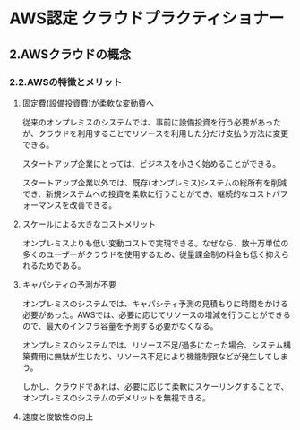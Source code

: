 # AWS認定 クラウドプラクティショナー

## 2.AWSクラウドの概念

### 2.2.AWSの特徴とメリット

1. 固定費(設備投資費)が柔軟な変動費へ

   従来のオンプレミスのシステムでは、事前に設備投資を行う必要があったが、クラウドを利用することでリソースを利用した分だけ支払う方法に変更できる。

   スタートアップ企業にとっては、ビジネスを小さく始めることができる。

   スタートアップ企業以外では、既存(オンプレミス)システムの総所有を削減でき、新規システムへの投資を柔軟に行うことができ、継続的なコストパフォーマンスを改善できる。

2. スケールによる大きなコストメリット

   オンプレミスよりも低い変動コストで実現できる。なぜなら、数十万単位の多くのユーザーがクラウドを使用するため、従量課金制の料金も低く抑えられるためである。

3. キャパシティの予測が不要

   オンプレミスのシステムでは、キャパシティ予測の見積もりに時間をかける必要があった。AWSでは、必要に応じてリソースの増減を行うことができるので、最大のインフラ容量を予測する必要がなくなる。

   オンプレミスのシステムでは、リソース不足/過多になった場合、システム構築費用に無駄が生じたり、リソース不足により機能制限などが発生してしまう。

   しかし、クラウドであれば、必要に応じて柔軟にスケーリングすることで、オンプレミスのシステムのデメリットを無視できる。

4. 速度と俊敏性の向上